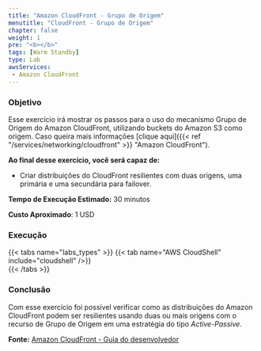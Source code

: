 ```yaml
---
title: "Amazon CloudFront - Grupo de Origem"
menutitle: "CloudFront - Grupo de Origem"
chapter: false
weight: 1
pre: "<b></b>"
tags: [Warm Standby]
type: Lab
awsServices:
 - Amazon CloudFront
---
```


### Objetivo

Esse exercício irá mostrar os passos para o uso do mecanismo Grupo de Origem do Amazon CloudFront, utilizando buckets do Amazon S3 como origem. Caso queira mais informações [clique aqui]({{< ref "/services/networking/cloudfront" >}} "Amazon CloudFront").

**Ao final desse exercício, você será capaz de:**
- Criar distribuições do CloudFront resilientes com duas origens, uma primária e uma secundária para failover.

**Tempo de Execução Estimado:** 30 minutos

**Custo Aproximado**: 1 USD

### Execução
{{< tabs name="labs_types" >}} 
{{< tab name="AWS CloudShell" include="cloudshell" />}}  
{{< /tabs >}}

### Conclusão

Com esse exercício foi possível verificar como as distribuições do Amazon CloudFront podem ser resilientes usando duas ou mais origens com o recurso de Grupo de Origem em uma estratégia do tipo *Active-Passive*.  

**Fonte:** [Amazon CloudFront - Guia do desenvolvedor](https://docs.aws.amazon.com/pt_br/AmazonCloudFront/latest/DeveloperGuide/high_availability_origin_failover.html#concept_origin_groups.creating)

